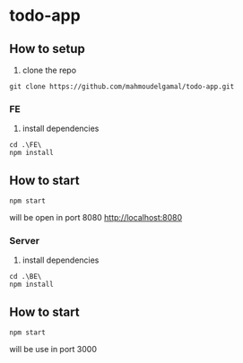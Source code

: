 # todo-app
## How to setup
1. clone the repo 
```shell
git clone https://github.com/mahmoudelgamal/todo-app.git
```
### FE
1. install dependencies
```shell
cd .\FE\
npm install
```

## How to start
```shell
npm start
```
will be open in port 8080 [http://localhost:8080](http://localhost:8080)
### Server
1. install dependencies
```shell
cd .\BE\
npm install
```

## How to start
```shell
npm start
```
will be use in port 3000
